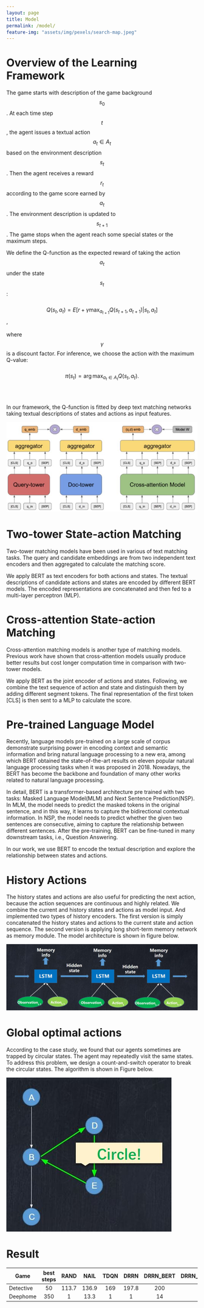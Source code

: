 ```yaml
---
layout: page
title: Model
permalink: /model/
feature-img: "assets/img/pexels/search-map.jpeg"
---
```


# Overview of the Learning Framework
The game starts with description of the game background $$s_0$$. At each time step $$t$$, the agent issues a textual action $$a_t \in A_t$$ based on the environment description $$s_t$$. Then the agent receives a reward $$r_t$$ according to the game score earned by $$a_t$$. The environment description is updated to $$s_{t+1}$$. The game stops when the agent reach some special states or the maximum steps.

We define the Q-function as the expected reward of taking the action $$a_t$$ under the state $$s_t$$:<br><br>
$$Q(s_t, a_t) = E[r + \gamma \max_{a_{t+1}} Q(s_{t+1}, a_{t+1}) | s_t, a_t]$$, <br><br>
where $$\gamma$$ is a discount factor. 
For inference, we choose the action with the maximum Q-value:<br><br>
$$\pi(s_t) = \arg\max_{a_t \in A_t} Q(s_t, a_t).$$<br><br>
<br>In our framework, the Q-function is fitted by deep text matching networks taking textual descriptions of states and actions as input features.


![avatar](../assets/img/model/model.JPG)

# Two-tower State-action Matching
Two-tower matching models have been used in various of text matching tasks. The query and candidate embeddings are from two independent text encoders and then aggregated to calculate the matching score. 

We apply BERT as text encoders for both actions and states. The textual descriptions of candidate actions and states are encoded by different BERT models. The encoded representations are concatenated and then fed to a multi-layer perceptron (MLP).


# Cross-attention State-action Matching
Cross-attention matching models is another type of matching models. Previous work have shown that cross-attention models usually produce better results but cost longer computation time in comparison with two-tower models. 

We apply BERT as the joint encoder of actions and states. Following, we combine the text sequence of action and state and distinguish them by adding different segment tokens. The final representation of the first token [CLS] is then sent to a MLP to calculate the score.

# Pre-trained Language Model

Recently, language models pre-trained on a large scale of corpus demonstrate surprising power in encoding context and semantic information and bring natural language processing to a new era, among which BERT obtained the state-of-the-art results on eleven popular natural language processing tasks when it was proposed in 2018. Nowadays, the BERT has become the backbone and foundation of many other works related to natural language processing.

In detail, BERT is a transformer-based architecture pre trained with two tasks: Masked Language Model(MLM) and Next Sentence Prediction(NSP). In MLM, the model needs to predict the masked tokens in the original sentence, and in this way, it learns to capture the bidirectional contextual information. In NSP, the model needs to predict whether the given two sentences are consecutive, aiming to capture the relationship between different sentences. After the pre-training, BERT can be fine-tuned in many downstream tasks, i.e., Question Answering.

In our work, we use BERT to encode the textual description and explore the relationship between states and actions.

# History Actions
<!-- In the post-midterm session, we tried to dig out useful internal knowledge and information. And making use of memory information would be the best choice. As you can see, the player’s history actions are continuous, and they are implicitly connected with each other. If we can encode the history actions as supplement information when making decisions, our model might perform better.  -->
The history states and actions are also useful for predicting the next action, because the action sequences are continuous and highly related. We combine the current and history states and actions as model input. And implemented two types of history encoders. The first version is simply concatenated the history states and actions to the current state and action sequence. The second version is applying long short-term memory network as memory module. The model architecture is shown in figure below.

![avatar](../assets/img/model/lstm_mem.JPG)

# Global optimal actions

<!-- On the other hand, we found that sometimes our model might stick to a local optimal action and ignore the global optimal decision. This may further create a local endless loop. We further add constraints to avoid the endless loop and lead our model to the global optimization choice. -->
According to the case study, we found that our agents sometimes are trapped by circular states. The agent may repeatedly visit the same states.
To address this problem, we design a count-and-switch operator to break the circular states. The algorithm is shown in Figure below.

![avatar](../assets/img/model/loop.JPG)

# Result

| Game   |      best steps      |  RAND | NAIL | TDQN | DRRN | DRRN_BERT | DRRN_BERT_MEMO | MaxScore
|----------|:-------------:|:------:|:------:|:------:|:------:|:------:|:------:|:------:|
| Detective |  50 |  113.7 | 136.9 | 169 | 197.8 | 200 | 290 | 360 |
| Deephome |    350 | 1 | 13.3 | 1 | 1 | 14 | 27 | 300 |

